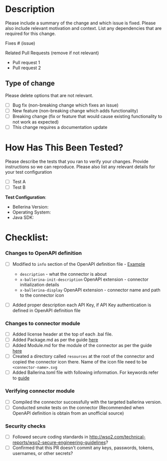 # Description

Please include a summary of the change and which issue is fixed. Please also include relevant motivation and context. List any dependencies that are required for this change.

Fixes # (issue)

Related Pull Requests (remove if not relevant)
- Pull request 1
- Pull request 2

## Type of change

Please delete options that are not relevant.

- [ ] Bug fix (non-breaking change which fixes an issue)
- [ ] New feature (non-breaking change which adds functionality)
- [ ] Breaking change (fix or feature that would cause existing functionality to not work as expected)
- [ ] This change requires a documentation update

# How Has This Been Tested?

Please describe the tests that you ran to verify your changes. Provide instructions so we can reproduce. Please also list any relevant details for your test configuration

- [ ] Test A
- [ ] Test B

**Test Configuration**:
* Bellerina Version:
* Operating System:
* Java SDK: 

# Checklist:

### Changes to OpenAPI definition

- [ ] Modified to `info` section of the OpenAPI definition file - [Example](https://github.com/ballerina-platform/ballerina-extended-library/discussions/74)

    - `description` - what the connector is about 
    - `x-ballerina-init-description` OpenAPI extension - connector initialization details 
    - `x-ballerina-display` OpenAPI extension - connector name and path to the connector icon 
- [ ] Added proper description each API Key, if API Key authentication is defined in OpenAPI definition file 

### Changes to connector module

- [ ] Added license header at the top of each .bal file. 
- [ ] Added Package.md as per the guide [here](https://github.com/ballerina-platform/ballerina-extended-library/discussions/77)
- [ ] Added Module.md for the module of the  connector as per the guide [here](https://github.com/ballerina-platform/ballerina-extended-library/discussions/78)
- [ ] Created a directory called `resources` at the root of the connector and copied the connector icon there. 
      Name of the icon file need to be `<connector-name>.svg`
- [ ] Added Ballerina.toml file with following information. For keywords refer to [guide](https://github.com/ballerina-platform/ballerina-extended-library/discussions/72)

### Verifying connector module

- [ ] Compiled the connector successfully with the targeted ballerina version. 
- [ ] Conducted smoke tests on the connector (Recommended when OpenAPI definition is obtain from an unofficial source)

### Security checks
 - [ ] Followed secure coding standards in http://wso2.com/technical-reports/wso2-secure-engineering-guidelines? 
 - [ ] Confirmed that this PR doesn't commit any keys, passwords, tokens, usernames, or other secrets? 